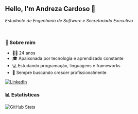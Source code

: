 ## **Hello, I'm Andreza Cardoso 👋**
*Estudante de Engenharia de Software e Secretariado Executivo*

<br>

### 📝 Sobre mim
- 👩🏻 24 anos  
- 🎓 Apaixonada por tecnologia e aprendizado constante  
- 💻 Estudando programação, linguagens e frameworks  
- 🌱 Sempre buscando crescer profissionalmente  

[![LinkedIn](https://img.shields.io/badge/LinkedIn-0077B5?style=for-the-badge&logo=linkedin&logoColor=white)](https://www.linkedin.com/in/andrezacrds)

### 📊 Estatísticas
![GitHub Stats](https://github-readme-stats.vercel.app/api?username=andrezacrds&show_icons=true&theme=omni)
